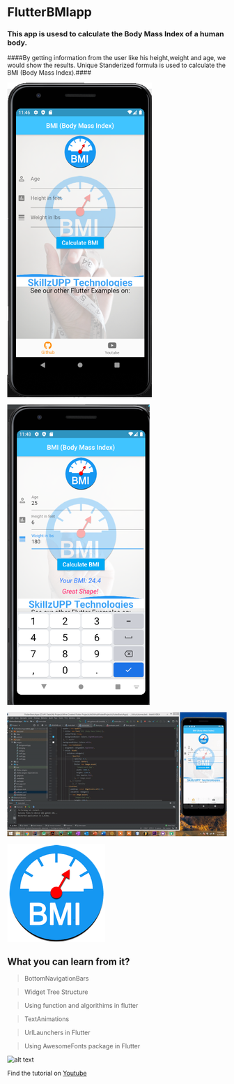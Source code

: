 # FlutterBMIapp
### This app is usesd to calculate the Body Mass Index of a human body.
####By getting information from the user like his height,weight and age, we would show the results.
Unique Standerized formula is used to calculate the BMI (Body Mass Index).####



![alt text](https://github.com/bilalsaeedjh/FlutterBMIApp/blob/master/images/github1.png?raw=true)

![alt text](https://github.com/bilalsaeedjh/FlutterBMIApp/blob/master/images/github2.png?raw=true)

![alt text](https://github.com/bilalsaeedjh/FlutterBMIApp/blob/master/images/github3.gif?raw=true)

![alt text](https://github.com/bilalsaeedjh/FlutterBMIApp/blob/master/images/bmi.png?raw=true)


## What you can learn from it?
  > BottomNavigationBars
  
  > Widget Tree Structure
  
  > Using function and algorithims in flutter
  
  > TextAnimations
  
  > UrlLaunchers in Flutter
  
  > Using AwesomeFonts package in Flutter
  
![alt text](http://https://www.google.com/search?q=images+BMI+images&tbm=isch&source=iu&ictx=1&fir=781ThHeVOr3wYM%252ClTfp57daqdFjWM%252C_&vet=1&usg=AI4_-kRXfkR-O287J5K0qhWxVm-5odYhEw&sa=X&ved=2ahUKEwjemauS3J3qAhVNA2MBHfPQCdwQ9QEwBnoECAoQIA&biw=1600&bih=708#imgrc=RWbFiT5s6lZV1M/to/img.png)
  
Find the tutorial on [Youtube](https://www.youtube.com/channel/UCZSgQGG74K2yuEDnbG4U1tQ?view_as=subscriber)

